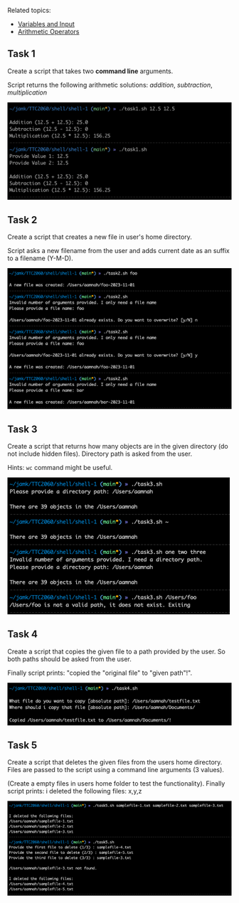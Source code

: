 Related topics: 
- [Variables and Input](https://ttc2060.pages.labranet.jamk.fi/Shell/02-Variables-and-Input/) 
- [Arithmetic Operators](https://ttc2060.pages.labranet.jamk.fi/Shell/03.-Arithmetic-operators/)

## Task 1
Create a script that takes two **command line** arguments.

Script returns the following arithmetic solutions: _addition_, _subtraction_, _multiplication_

![task 1](task1.png)

## Task 2
Create a script that creates a new file in user's home directory.

Script asks a new filename from the user and adds current date as an suffix to a filename (Y-M-D).

![task 2](task2.png)

## Task 3
Create a script that returns how many objects are in the given directory (do not include hidden files). Directory path is asked from the user.

Hints: `wc` command might be useful.

![task 3](task3.png)

## Task 4
Create a script that copies the given file to a path provided by the user. So both paths should be asked from the user.

Finally script prints: "copied the "original file" to "given path"!".

![task 4](task4.png)

## Task 5
Create a script that deletes the given files from the users home directory. Files are passed to the script using a command line arguments (3 values).

(Create a empty files in users home folder to test the functionality). Finally script prints: i deleted the following files: x,y,z

![task 5](task5.png)